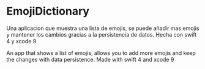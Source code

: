 # EmojiDictionary

Una aplicacion que muestra una lista de emojis, se puede añadir mas emojis y mantener los cambios gracias a la persistencia de datos.
Hecha con swift 4 y xcode 9

An app that shows a list of emojis, allows you to add more emojis and keep the changes with data persistence.
Made with swift 4 and xcode 9


